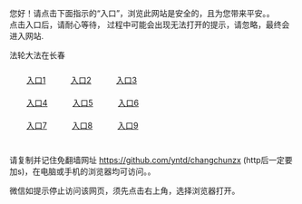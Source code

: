 您好！请点击下面指示的“入口”，浏览此网站是安全的，且为您带来平安。。 <br/>
点击入口后，请耐心等待， 过程中可能会出现无法打开的提示，请忽略，最终会进入网站. </br>

法轮大法在长春<br/>
<div style="padding:10px"><a style="margin:20px" target="_blank" href="https://d2h6ts24x4y647.cloudfront.net/2Qpsp?vpwoqmk" id="ccLink1" rel="nofollow">入口1</a> <a target="_blank" style="margin:20px" href="https://d2sjktwudqs0hk.cloudfront.net/2Qpsp?wrmpbgx" id="ccLink2" rel="nofollow">入口2</a> <a style="margin:20px" target="_blank" href="https://d1gyhc6ih5bhk8.cloudfront.net/2Qpsp?ooqjdaa" id="ccLink3" rel="nofollow">入口3</a></div>

<div style="padding:10px" ><a style="margin:20px" target="_blank" href="https://d2h6ts24x4y647.cloudfront.net/2Qpsp?vpwoqmk" id="ccLink4" rel="nofollow">入口4</a> <a style="margin:20px" href="https://d2sjktwudqs0hk.cloudfront.net/2Qpsp?wrmpbgx" target="_blank" id="ccLink5" rel="nofollow">入口5</a> <a style="margin:20px" href="https://d1gyhc6ih5bhk8.cloudfront.net/2Qpsp?ooqjdaa" target="_blank" id="ccLink6" rel="nofollow">入口6</a></div>

<div style="padding:10px"><a style="margin:20px" target="_blank" href="https://d2h6ts24x4y647.cloudfront.net/2Qpsp?vpwoqmk" id="ccLink7" rel="nofollow">入口7</a> <a style="margin:20px" href="https://d2sjktwudqs0hk.cloudfront.net/2Qpsp?wrmpbgx" target="_blank" id="ccLink8" rel="nofollow">入口8</a> <a style="margin:20px" target="_blank" href="https://d1gyhc6ih5bhk8.cloudfront.net/2Qpsp?ooqjdaa" id="ccLink9" rel="nofollow">入口9</a></div>

<br/>



请复制并记住免翻墙网址 https://github.com/yntd/changchunzx (http后一定要加s)，在电脑或手机的浏览器均可访问。。<br/>

微信如提示停止访问该网页，须先点击右上角，选择浏览器打开。

